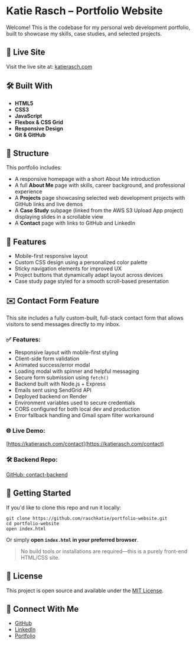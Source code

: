 # Katie Rasch – Portfolio Website

Welcome! This is the codebase for my personal web development portfolio, built to showcase my skills, case studies, and selected projects.

## 🔗 Live Site

Visit the live site at: [katierasch.com](https://katierasch.com)

## 🛠️ Built With

- **HTML5**
- **CSS3**
- **JavaScript**
- **Flexbox & CSS Grid**
- **Responsive Design**
- **Git & GitHub**

## 📁 Structure

This portfolio includes:

- A responsive homepage with a short About Me introduction
- A full **About Me** page with skills, career background, and professional experience
- A **Projects** page showcasing selected web development projects with GitHub links and live demos
- A **Case Study** subpage (linked from the AWS S3 Upload App project) displaying slides in a scrollable view
- A **Contact** page with links to GitHub and LinkedIn

## 📸 Features

- Mobile-first responsive layout
- Custom CSS design using a personalized color palette
- Sticky navigation elements for improved UX
- Project buttons that dynamically adapt layout across devices
- Case study page styled for a smooth scroll-based presentation

## ✉️ Contact Form Feature

This site includes a fully custom-built, full-stack contact form that allows visitors to send messages directly to my inbox.

### ✅ Features:

- Responsive layout with mobile-first styling
- Client-side form validation
- Animated success/error modal
- Loading modal with spinner and helpful messaging
- Secure form submission using `fetch()`
- Backend built with Node.js + Express
- Emails sent using SendGrid API
- Deployed backend on Render
- Environment variables used to secure credentials
- CORS configured for both local dev and production
- Error fallback handling and Gmail spam filter workaround

### 🌐 Live Demo:

[https://katierasch.com/contact](https://katierasch.com/contact)

### 🛠️ Backend Repo:

[GitHub: contact-backend](https://github.com/raschkatie/contact-backend)

## 🚀 Getting Started

If you'd like to clone this repo and run it locally:

    git clone https://github.com/raschkatie/portfolio-website.git
    cd portfolio-website
    open index.html

Or simply **open `index.html` in your preferred browser**.

> No build tools or installations are required—this is a purely front-end HTML/CSS site.

## 📄 License

This project is open source and available under the [MIT License](LICENSE).

## 👋 Connect With Me

- [GitHub](https://github.com/raschkatie)
- [LinkedIn](https://www.linkedin.com/in/katierasch/)
- [Portfolio](https://katierasch.com)

